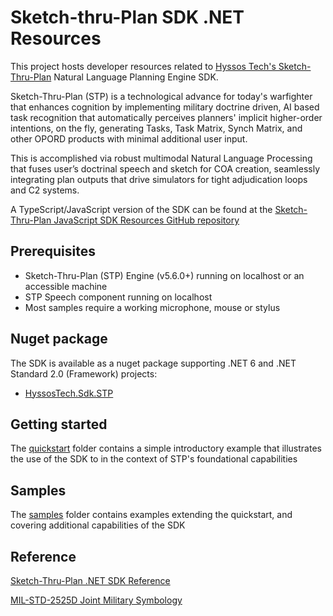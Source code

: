# Sketch-thru-Plan SDK .NET Resources

This project hosts developer resources related to  [Hyssos Tech's Sketch-Thru-Plan](http://www.hyssos.com) Natural Language Planning Engine SDK.

Sketch-Thru-Plan (STP) is a technological advance for today's warfighter that enhances cognition by implementing military doctrine driven, 
AI based task recognition that automatically perceives planners' implicit higher-order intentions, on the fly, generating Tasks, Task Matrix, 
Synch Matrix, and other OPORD products with minimal additional user input. 

This is accomplished via robust multimodal Natural Language Processing that fuses user’s doctrinal speech and sketch for COA creation, 
seamlessly integrating plan outputs that drive simulators for tight adjudication loops and C2 systems. 

A TypeScript/JavaScript version of the SDK can be found at the [Sketch-Thru-Plan JavaScript SDK Resources GitHub repository](https://github.com/hyssostech/sketch-thru-plan-sdk-resources)


## Prerequisites

* Sketch-Thru-Plan (STP) Engine (v5.6.0+) running on localhost or an accessible machine
* STP Speech component running on localhost
* Most samples require a working microphone, mouse or stylus

## Nuget package

The SDK is available as a nuget package supporting .NET 6 and .NET Standard 2.0 (Framework) projects: 

* [HyssosTech.Sdk.STP](https://www.nuget.org/packages/HyssosTech.Sdk.STP/)


## Getting started

The [quickstart](quickstart) folder contains a simple introductory example that illustrates the use of the SDK to in the context of STP's foundational capabilities

## Samples

The [samples](samples) folder contains examples extending the quickstart, and covering additional capabilities of the SDK 

## Reference

[Sketch-Thru-Plan .NET SDK Reference](docs/Sketch-Thru-Plan.NET-SDK-Reference.pdf)

[MIL-STD-2525D Joint Military Symbology](https://www.jcs.mil/Portals/36/Documents/Doctrine/Other_Pubs/ms_2525d.pdf)

